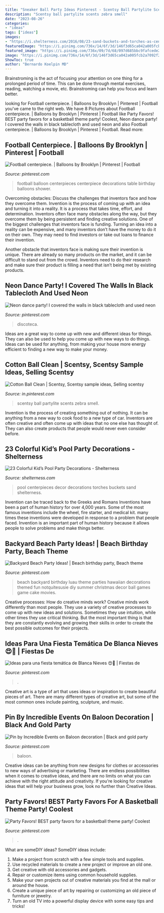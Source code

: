 ```yaml
---
title: "Sneaker Ball Party Ideas Pinterest - Scentsy Ball Partylite Scents Zebra Smell"
description: "Scentsy ball partylite scents zebra smell"
date: "2023-08-26"
categories:
- "ideas"
tags: ["ideas"]
images:
- "https://i.shelterness.com/2016/08/23-sand-buckets-and-torches-as-centerpieces-and-decor.jpg"
featuredImage: "https://i.pinimg.com/736x/14/6f/3d/146f3d65ca042a005fcb2a7092f22669.jpg"
featured_image: "https://i.pinimg.com/736x/09/7d/68/097d685bbc9fafcede21ed97ac90b6cd--ideas-para.jpg"
image: "https://i.pinimg.com/736x/14/6f/3d/146f3d65ca042a005fcb2a7092f22669.jpg"
ShowToc: true
author: "Bernardo Koelpin MD"
---
```



Brainstroming is the act of focusing your attention on one thing for a prolonged period of time. This can be done through mental exercises, reading, watching a movie, etc. Brainstroming can help you focus and learn better.

	

		
looking for Football centerpiece. | Balloons by Brooklyn | Pinterest | Football you've came to the right web. We have 8 Pictures about Football centerpiece. | Balloons by Brooklyn | Pinterest | Football like Party Favors! BEST party favors for a basketball theme party! Coolest, Neon dance party! I covered the walls in black tablecloth and used neon and also Football centerpiece. | Balloons by Brooklyn | Pinterest | Football. Read more:
		
    
## Football Centerpiece. | Balloons By Brooklyn | Pinterest | Football

<img loading=lazy src="https://s-media-cache-ak0.pinimg.com/736x/85/9d/38/859d38c775e1403a2845edd4b4f71cfa--football-centerpieces-balloon-centerpieces.jpg" onerror="this.onerror=null;this.src='https://tse4.mm.bing.net/th?id=OIP.qenEBLheON28HyYg6GDl-wHaJ4&amp;pid=15.1';" alt="Football centerpiece. | Balloons by Brooklyn | Pinterest | Football">

_Source: pinterest.com_

>football balloon centerpieces centerpiece decorations table birthday balloons shower. 

	

Overcoming obstacles: Discuss the challenges that inventors face and how they overcome them.
Invention is the process of coming up with an idea and turning it into a reality. It is a process that takes time, effort, and determination. Inventors often face many obstacles along the way, but they overcome them by being persistent and finding creative solutions.
One of the biggest challenges that inventors face is funding. Turning an idea into a reality can be expensive, and many inventors don’t have the money to do it on their own. They may need to find investors or take out loans to finance their invention.

Another obstacle that inventors face is making sure their invention is unique. There are already so many products on the market, and it can be difficult to stand out from the crowd. Inventors need to do their research and make sure their product is filling a need that isn’t being met by existing products.

    
## Neon Dance Party! I Covered The Walls In Black Tablecloth And Used Neon

<img loading=lazy src="https://i.pinimg.com/736x/b6/0c/3f/b60c3f68a1a18d6bb5d25ccdc57fe53f.jpg" onerror="this.onerror=null;this.src='https://tse3.mm.bing.net/th?id=OIP.jzqqzgZx8Yj286gIiU7llgHaNK&amp;pid=15.1';" alt="Neon dance party! I covered the walls in black tablecloth and used neon">

_Source: pinterest.com_

>discoteca. 

	

Ideas are a great way to come up with new and different ideas for things. They can also be used to help you come up with new ways to do things. Ideas can be used for anything, from making your house more energy efficient to finding a new way to make your money.

    
## Cotton Ball Clean | Scentsy, Scentsy Sample Ideas, Selling Scentsy

<img loading=lazy src="https://i.pinimg.com/736x/d2/b1/d0/d2b1d04b4ccae970584f7108ba741b34.jpg" onerror="this.onerror=null;this.src='https://tse1.mm.bing.net/th?id=OIP.rLBnuoANUKnVMVPoykdTqwHaJ3&amp;pid=15.1';" alt="Cotton Ball Clean | Scentsy, Scentsy sample ideas, Selling scentsy">

_Source: in.pinterest.com_

>scentsy ball partylite scents zebra smell. 

	

Invention is the process of creating something out of nothing. It can be anything from a new way to cook food to a new type of car. Inventors are often creative and often come up with ideas that no one else has thought of. They can also create products that people would never even consider before.

    
## 23 Colorful Kid’s Pool Party Decorations - Shelterness

<img loading=lazy src="https://i.shelterness.com/2016/08/23-sand-buckets-and-torches-as-centerpieces-and-decor.jpg" onerror="this.onerror=null;this.src='https://tse4.mm.bing.net/th?id=OIP.VCydzvejtamXauXJbnaZVAAAAA&amp;pid=15.1';" alt="23 Colorful Kid’s Pool Party Decorations - Shelterness">

_Source: shelterness.com_

>pool centerpieces decor decorations torches buckets sand shelterness. 

	

Invention can be traced back to the Greeks and Romans
Inventions have been a part of human history for over 4,000 years. Some of the most famous inventions include the wheel, fire starter, and medical kit. many times these inventions were developed in response to a problem that people faced. Invention is an important part of human history because it allows people to solve problems and make things better.

    
## Backyard Beach Party Ideas! | Beach Birthday Party, Beach Theme

<img loading=lazy src="https://i.pinimg.com/736x/8f/17/7e/8f177e67aa5a790398ccdc57bb1589e3--beach-theme-parties-luau-birthday-parties.jpg" onerror="this.onerror=null;this.src='https://tse1.mm.bing.net/th?id=OIP.8Q-47-eo_CnX_jTmr2i-VQHaL1&amp;pid=15.1';" alt="Backyard Beach Party Ideas! | Beach birthday party, Beach theme">

_Source: pinterest.com_

>beach backyard birthday luau theme parties hawaiian decorations themed fun notquitesusie diy summer christmas decor ball games game cake movies. 

	

Creative processes: How do creative minds work?
Creative minds work differently than most people. They use a variety of creative processes to come up with new ideas and solutions. Sometimes they use intuition, while other times they use critical thinking. But the most important thing is that they are constantly evolving and growing their skills in order to create the best possible outcomes for their projects.

    
## Ideas Para Una Fiesta Temática De Blanca Nieves 😍👸 | Fiestas De

<img loading=lazy src="https://i.pinimg.com/736x/09/7d/68/097d685bbc9fafcede21ed97ac90b6cd--ideas-para.jpg" onerror="this.onerror=null;this.src='https://tse3.mm.bing.net/th?id=OIP.X2R7pkMJgFm4mWswS5VcNgHaLH&amp;pid=15.1';" alt="Ideas para una fiesta temática de Blanca Nieves 😍👸 | Fiestas de">

_Source: pinterest.com_

>. 

	

Creative art is a type of art that uses ideas or inspiration to create beautiful pieces of art. There are many different types of creative art, but some of the most common ones include painting, sculpture, and music.

    
## Pin By Incredible Events On Baloon Decoration | Black And Gold Party

<img loading=lazy src="https://i.pinimg.com/736x/14/6f/3d/146f3d65ca042a005fcb2a7092f22669.jpg" onerror="this.onerror=null;this.src='https://tse3.mm.bing.net/th?id=OIP.4cYMs4D8KEX5zgsg2E1TUgHaJY&amp;pid=15.1';" alt="Pin by Incredible Events on Baloon decoration | Black and gold party">

_Source: pinterest.com_

>baloon. 

	

Creative ideas can be anything from new designs for clothes or accessories to new ways of advertising or marketing. There are endless possibilities when it comes to creative ideas, and there are no limits on what you can achieve with the right attitude and creativity. If you're looking for creative ideas that will help your business grow, look no further than Creative Ideas.

    
## Party Favors! BEST Party Favors For A Basketball Theme Party! Coolest

<img loading=lazy src="https://i.pinimg.com/736x/77/e2/df/77e2dfe6216048621c013b3f5fb61310.jpg" onerror="this.onerror=null;this.src='https://tse3.mm.bing.net/th?id=OIP.9SZgyyYAVFMXtj52BCNiJQHaPG&amp;pid=15.1';" alt="Party Favors! BEST party favors for a basketball theme party! Coolest">

_Source: pinterest.com_

>. 

	

What are someDIY ideas?
SomeDIY ideas include:
1. Make a project from scratch with a few simple tools and supplies. 
2. Use recycled materials to create a new project or improve an old one. 
3. Get creative with old accessories and gadgets. 
4. Repair or customize items using common household supplies. 
5. Make your own projects out of creative materials you find at the mall or around the house. 
6. Create a unique piece of art by repairing or customizing an old piece of furniture or jewelry. 
7. Turn an old TV into a powerful display device with some easy tips and tricks!

